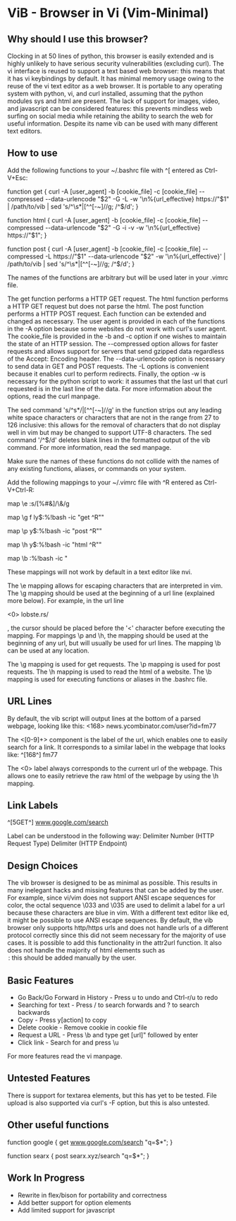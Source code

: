 ViB - Browser in Vi (Vim-Minimal)
=================================

Why should I use this browser?
------------------------------

Clocking in at 50 lines of python, this browser is easily extended and is highly unlikely to have serious security vulnerabilities (excluding curl). The vi interface is reused to support a text based web browser: this means that it has vi keybindings by default. It has minimal memory usage owing to the reuse of the vi text editor as a web browser. It is portable to any operating system with python, vi, and curl installed, assuming that the python modules sys and html are present. The lack of support for images, video, and javascript can be considered features: this prevents mindless web surfing on social media while retaining the ability to search the web for useful information. Despite its name vib can be used with many different text editors.

How to use
----------

Add the following functions to your ~/.bashrc file with ^[ entered as Ctrl-V+Esc:

function get { curl -A [user_agent] -b [cookie_file] -c [cookie_file] --compressed --data-urlencode "$2" -G -L -w '\n%{url_effective} https://"$1" | /path/to/vib | sed 's/^\s*\|[^^[-~]//g; /^$/d'; }

function html { curl -A [user_agent] -b [cookie_file] -c [cookie_file] --compressed --data-urlencode "$2" -G -i -v -w '\n%{url_effective} https://"$1"; }

function post { curl -A [user_agent] -b [cookie_file] -c [cookie_file] --compressed -L https://"$1" --data-urlencode "$2" -w '\n%{url_effective}' | /path/to/vib | sed 's/^\s*\|[^^[-~]//g; /^$/d'; }

The names of the functions are arbitrary but will be used later in your .vimrc file. 

The get function performs a HTTP GET request. The html function performs a HTTP GET request but does not parse the html. The post function performs a HTTP POST request. Each function can be extended and changed as necessary. The user agent is provided in each of the functions in the -A option because some websites do not work with curl's user agent. The cookie_file is provided in the -b and -c option if one wishes to maintain the state of an HTTP session. The --compressed option allows for faster requests and allows support for servers that send gzipped data regardless of the Accept: Encoding header. The --data-urlencode option is necessary to send data in GET and POST requests. The -L options is convenient because it enables curl to perform redirects. Finally, the option -w is necessary for the python script to work: it assumes that the last url that curl requested is in the last line of the data. For more information about the options, read the curl manpage. 

The sed command 's/\^s*/\|[^^[-~]//g' in the function strips out any leading white space characters or characters that are not in the range from 27 to 126 inclusive: this allows for the removal of characters that do not display well in vim but may be changed to support UTF-8 characters. The sed command '/^$/d' deletes blank lines in the formatted output of the vib command. For more information, read the sed manpage. 

Make sure the names of these functions do not collide with the names of any existing functions, aliases, or commands on your system.

Add the following mappings to your ~/.vimrc file with ^R entered as Ctrl-V+Ctrl-R:

map \e :s/[%#&]/\\&/g<CR>

map \g f ly$:%!bash -ic "get ^R""<CR>

map \p y$:%!bash -ic "post ^R""<CR>

map \h y$:%!bash -ic "html ^R""<CR>

map \b :%!bash -ic "

These mappings will not work by default in a text editor like nvi.

The \e mapping allows for escaping characters that are interpreted in vim. The \g mapping should be used at the beginning of a url line (explained more below). For example, in the url line

<0> lobste.rs/

, the cursor should be placed before the '<' character before executing the mapping. For mappings \p and \h, the mapping should be used at the beginning of any url, but will usually be used for url lines. The mapping \b can be used at any location.

The \g mapping is used for get requests. The \p mapping is used for post requests. The \h mapping is used to read the html of a website. The \b mapping is used for executing functions or aliases in the .bashrc file.

URL Lines
---------
By default, the vib script will output lines at the bottom of a parsed webpage, looking like this:
<168> news.ycombinator.com/user?id=fm77

The <[0-9]+> component is the label of the url, which enables one to easily search for a link. It corresponds to a similar label in the webpage that looks like: 
^[168^] fm77

The <0> label always corresponds to the current url of the webpage. This allows one to easily retrieve the raw html of the webpage by using the \h mapping.

Link Labels
------
^[5GET^] www.google.com/search

Label can be understood in the following way: 
Delimiter Number (HTTP Request Type) Delimiter (HTTP Endpoint)

Design Choices
--------------
The vib browser is designed to be as minimal as possible. This results in many inelegant hacks and missing features that can be added by the user. For example, since vi/vim does not support ANSI escape sequences for color, the octal sequence \033 and \035 are used to delimit a label for a url because these characters are blue in vim. With a different text editor like ed, it might be possible to use ANSI escape sequences. By default, the vib browser only supports http/https urls and does not handle urls of a different protocol correctly since this did not seem necessary for the majority of use cases. It is possible to add this functionality in the attr2url function. It also does not handle the majority of html elements such as <option>: this should be added manually by the user.

Basic Features
--------------
- Go Back/Go Forward in History - Press u to undo and Ctrl-r/u to redo
- Searching for text - Press / to search forwards and ? to search backwards
- Copy - Press y[action] to copy
- Delete cookie - Remove cookie in cookie file
- Request a URL - Press \b and type get [url]" followed by enter
- Click link - Search for <link number> and press \u

For more features read the vi manpage.

Untested Features
-----------------
There is support for textarea elements, but this has yet to be tested. File upload is also supported via curl's -F option, but this is also untested.
 
Other useful functions
----------------------
function google { get www.google.com/search "q=$*"; }

function searx { post searx.xyz/search "q=$*"; }

Work In Progress
----------------
- Rewrite in flex/bison for portability and correctness
- Add better support for option elements
- Add limited support for javascript
